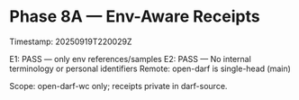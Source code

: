 # Phase 8A — Env-Aware Receipts
Timestamp: 20250919T220029Z

E1: PASS — only env references/samples
E2: PASS — No internal terminology or personal identifiers
Remote: open-darf is single-head (main)

Scope: open-darf-wc only; receipts private in darf-source.

